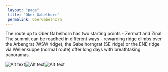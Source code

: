 ```yaml
---
 layout: "page"
 title: "Ober Gabelhorn"
 permalink: OberGabelhorn
---
```

The route up to Ober Gabelhorn has two starting points - Zermatt and Zinal. The summit can be reached in different ways - rewarding ridge climbs over the Arbengrat (WSW ridge), the Gabelhorngrat (SE ridge) or the ENE ridge via Wellenkuppe (normal route) offer long days with breathtaking panoramas.


![Alt text](https://www.mountain-forecast.com/system/images/23738/large_illustration/Ober-Gabelhorn.jpg "Ober Gabelhorn")![Alt text](https://c8.alamy.com/comp/BRJ6EH/ober-gabelhorn-mountain-switzerland-BRJ6EH.jpg "Ober Gabelhorn")![Alt text](https://www.mountain-forecast.com/system/images/5071/large_illustration/Ober-Gabelhorn.jpg "Ober Gabelhorn")